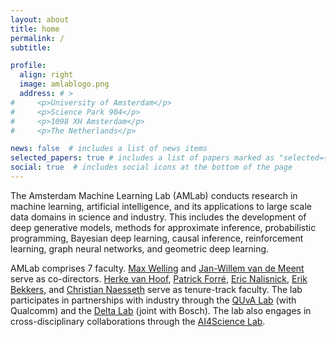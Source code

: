 ```yaml
---
layout: about
title: home
permalink: /
subtitle: 

profile:
  align: right
  image: amlablogo.png
  address: # >
#     <p>University of Amsterdam</p>
#     <p>Science Park 904</p>
#     <p>1098 XH Amsterdam</p>
#     <p>The Netherlands</p>

news: false  # includes a list of news items
selected_papers: true # includes a list of papers marked as "selected={true}"
social: true  # includes social icons at the bottom of the page
---
```


The Amsterdam Machine Learning Lab (AMLab) conducts research in machine learning, artificial intelligence, and its applications to large scale data domains in science and industry. This includes the development of deep generative models, methods for approximate inference, probabilistic programming, Bayesian deep learning, causal inference, reinforcement learning, graph neural networks, and geometric deep learning. 

AMLab comprises 7 faculty. [Max Welling](https://staff.fnwi.uva.nl/m.welling/) and [Jan-Willem van de Meent](https://jwvdm.github.io/) serve as co-directors. [Herke van Hoof](https://staff.fnwi.uva.nl/h.c.vanhoof/homepage/), [Patrick Forré](), [Eric Nalisnick](https://enalisnick.github.io), [Erik Bekkers](https://erikbekkers.bitbucket.io/), and [Christian Naesseth](https://naesseth.github.io/) serve as tenure-track faculty. The lab participates in partnerships with industry through the [QUvA Lab](https://ivi.fnwi.uva.nl/quva/) (with Qualcomm) and the [Delta Lab](https://ivi.fnwi.uva.nl/uvaboschdeltalab/) (joint with Bosch). The lab also engages in cross-disciplinary collaborations through the [AI4Science Lab](https://ai4science-amsterdam.github.io/). 
